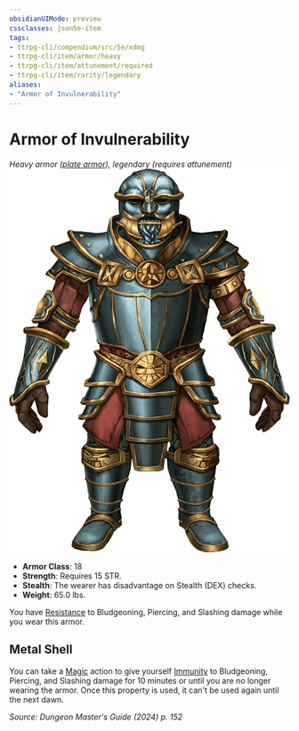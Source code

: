 ```yaml
---
obsidianUIMode: preview
cssclasses: json5e-item
tags:
- ttrpg-cli/compendium/src/5e/xdmg
- ttrpg-cli/item/armor/heavy
- ttrpg-cli/item/attunement/required
- ttrpg-cli/item/rarity/legendary
aliases: 
- "Armor of Invulnerability"
---
```

# Armor of Invulnerability
*Heavy armor ([plate armor](3-Mechanics/CLI/items/plate-armor-xphb.md)), legendary (requires attunement)*  
![](3-Mechanics/CLI/items/img/armor-of-invulnerability.webp#right)

- **Armor Class**: 18
- **Strength**: Requires 15 STR.
- **Stealth**: The wearer has disadvantage on Stealth (DEX) checks.
- **Weight**: 65.0 lbs.

You have [Resistance](3-Mechanics/CLI/rules/variant-rules/resistance-xphb.md) to Bludgeoning, Piercing, and Slashing damage while you wear this armor.

## Metal Shell

You can take a [Magic](3-Mechanics/CLI/rules/actions.md#Magic) action to give yourself [Immunity](3-Mechanics/CLI/rules/variant-rules/immunity-xphb.md) to Bludgeoning, Piercing, and Slashing damage for 10 minutes or until you are no longer wearing the armor. Once this property is used, it can't be used again until the next dawn.

*Source: Dungeon Master's Guide (2024) p. 152*